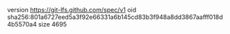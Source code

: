 version https://git-lfs.github.com/spec/v1
oid sha256:801a6727eed5a3f92e66331a6b145cd83b3f948a8dd3867aafff018d4b5570a4
size 4695
